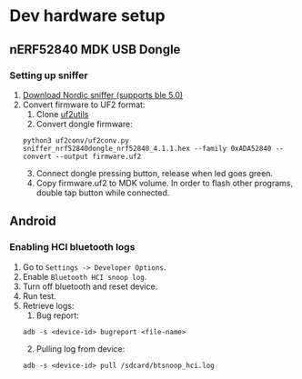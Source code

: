 # Dev hardware setup

## nERF52840 MDK USB Dongle

### Setting up sniffer

1. [Download Nordic sniffer (supports ble 5.0)](https://www.nordicsemi.com/Products/Development-tools/nrf-sniffer-for-bluetooth-le/download#infotabs)
2. Convert firmware to UF2 format:
    1. Clone [uf2utils](https://github.com/makerdiary/uf2utils)
    2. Convert dongle firmware:
    ```
    python3 uf2conv/uf2conv.py sniffer_nrf52840dongle_nrf52840_4.1.1.hex --family 0xADA52840 --convert --output firmware.uf2
    ```
    3. Connect dongle pressing button, release when led goes green.
    4. Copy firmware.uf2 to MDK volume. In order to flash other programs, double
       tap button while connected.

## Android

### Enabling HCI bluetooth logs

1. Go to `Settings -> Developer Options`.
2. Enable `Bluetooth HCI snoop log`.
3. Turn off bluetooth and reset device.
4. Run test.
5. Retrieve logs:
    1. Bug report:
    ```
    adb -s <device-id> bugreport <file-name>
    ```
    2. Pulling log from device:
    ```
    adb -s <device-id> pull /sdcard/btsnoop_hci.log
    ```
